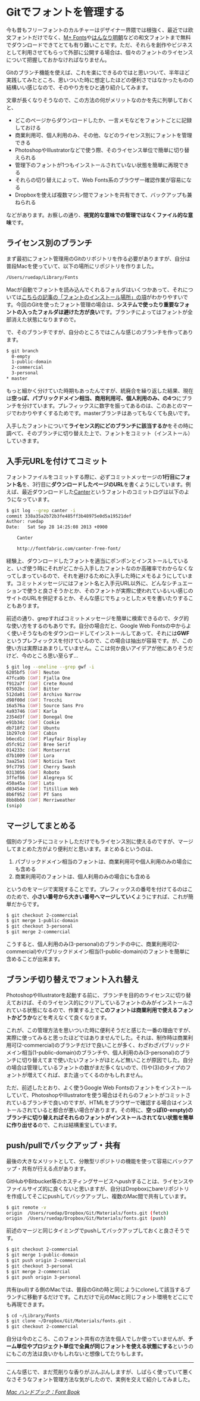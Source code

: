 # Gitでフォントを管理する

今も昔もフリーフォントのカルチャーはデザイナー界隈では根強く、最近では欧文フォントだけでなく、[M+ Fonts](http://mplus-fonts.sourceforge.jp/)や[はんなり明朝](http://typingart.net/)などの和文フォントまで無料でダウンロードできてとても有り難いことです。ただ、それらを創作やビジネスとして利用させてもらって外部に公開する場合は、個々のフォントのライセンスについて把握しておかなければなりません。

Gitのブランチ機能を使えば、これを楽にできるのではと思いついて、半年ほど実践してみたところ、思いついた時に想定したほどの便利さではなかったものの結構いい感じなので、そのやり方をひと通り紹介してみます。

文章が長くなりそうなので、この方法の何がメリットなのかを先に列挙しておくと、

- どこのページからダウンロードしたか、一言メモなどをフォントごとに記録しておける
- 商業利用可、個人利用のみ、その他、などのライセンス別にフォントを管理できる
- PhotoshopやIllustratorなどで使う際、そのライセンス単位で簡単に切り替えられる
- 管理下のフォントが1つもインストールされていない状態を簡単に再現できる
- それらの切り替えによって、Web Fonts系のブラウザー確認作業が容易になる
- Dropboxを使えば複数マシン間でフォントを共有できて、バックアップも兼ねられる

などがあります。お察しの通り、**視覚的な意味での管理ではなくファイル的な意味**です。

## ライセンス別のブランチ

まず最初にフォント管理用のGitのリポジトリを作る必要がありますが、自分は普段Macを使っていて、以下の場所にリポジトリを作りました。

~~~ txt
/Users/ruedap/Library/Fonts
~~~

Macが自動でフォントを読み込んでくれるフォルダはいくつかあって、それについては[こちらの記事の「フォントのインストール場所」の項](http://www.dtp-transit.jp/font/post_1303.html)がわかりやすいです。今回のGitを使ったフォント管理の場合は、**システムで使ったり重要なフォントの入ったフォルダは避けた方が良い**です。ブランチによってはフォントが全部消えた状態になりますので。

で、そのブランチですが、自分のところではこんな感じのブランチを作ってあります。

~~~ sh
$ git branch
  0-empty
  1-public-domain
  2-commercial
  3-personal
* master
~~~

もっと細かく分けていた時期もあったんですが、統廃合を繰り返した結果、現在は**空っぽ、パブリックドメイン相当、商用利用可、個人利用のみ、の4つ**にブランチを分けています。プレフィックスに数字を振ってあるのは、このあとのマージでわかりやすくするためです。masterブランチはあってもなくても良いです。

入手したフォントについて<strong>ライセンス的にどのブランチに該当するか</strong>をその時に調べて、そのブランチに切り替えた上で、フォントをコミット（インストール）していきます。

## 入手元URLを付けてコミット

フォントファイルをコミットする際に、必ずコミットメッセージの**1行目にフォント名**を、3行目に**ダウンロードしたページのURL**を書くようにしています。例えば、最近ダウンロードした[Canter](http://fontfabric.com/canter-free-font/)というフォントのコミットログは以下のようになっています。

~~~ sh
$ git log --grep canter -i
commit 338a35a2b72b3fe485ff3b48975e0d5a19521def
Author: ruedap
Date:   Sat Sep 28 14:25:08 2013 +0900

    Canter

    http://fontfabric.com/canter-free-font/
~~~

経験上、ダウンロードしたフォントを適当にポンポンとインストールしていると、いざ使う時にそれがどこから入手したフォントなのか高確率でわからなくなってしまっているので、それを避けるために入手した時にメモるようにしています。コミットメッセージにはフォント名と入手元URL以外に、どんなシチュエーションで使うと良さそうかとか、そのフォントが実際に使われているいい感じのサイトのURLを併記するとか、そんな感じでちょっとしたメモを書いたりすることもあります。

前述の通り、grepすればコミットメッセージを簡単に検索できるので、タグ的な使い方をするのもありです。自分の場合だと、Google Web Fontsの中からよく使いそうなものをダウンロードしてインストールしてあって、それには**GWF**というプレフィックスを付けているので、この場合は抽出が容易です。が、この使い方は実際はあまりしていません。ここは何か良いアイデアが他にありそうだけど、今のところ思い至らず…

~~~ sh
$ git log --oneline --grep gwf -i
6205bf5 [GWF] Neuton
47fca9b [GWF] Fjalla One
f912a7f [GWF] Crete Round
07502bc [GWF] Bitter
512da01 [GWF] Archivo Narrow
d98f00d [GWF] Trocchi
16a576a [GWF] Source Sans Pro
4a93746 [GWF] Karla
2354d3f [GWF] Donegal One
e91b34c [GWF] Cookie
db718f2 [GWF] Ubuntu
1b297c0 [GWF] Cabin
b6ecd1c [GWF] Playfair Display
d5fc912 [GWF] Bree Serif
014233c [GWF] Montserrat
d7b1009 [GWF] Lora
3aa25a1 [GWF] Noticia Text
9fc7795 [GWF] Cherry Swash
0313056 [GWF] Roboto
3ffef86 [GWF] Alegreya SC
450a45a [GWF] Lato
d03454e [GWF] Titillium Web
8b6f952 [GWF] PT Sans
8bb8b66 [GWF] Merriweather
(snip)
~~~

## マージしてまとめる

個別のブランチにコミットしただけでもライセンス別に使えるのですが、マージしてまとめた方がより便利だと思います。まとめるというのは、

1. パブリックドメイン相当のフォントは、商業利用可や個人利用のみの場合にも含める
2. 商業利用可のフォントは、個人利用のみの場合にも含める

というのをマージで実現することです。プレフィックスの番号を付けてるのはこのためで、**小さい番号から大きい番号へマージしていく**ようにすれば、これが簡単だからです。

~~~ sh
$ git checkout 2-commercial
$ git merge 1-public-domain
$ git checkout 3-personal
$ git merge 2-commercial
~~~

こうすると、個人利用のみ(3-personal)のブランチの中に、商業利用可(2-commercial)やパブリックドメイン相当(1-public-domain)のフォントを簡単に含めることが出来ます。

## ブランチ切り替えでフォント入れ替え

PhotoshopやIllustratorを起動する前に、ブランチを目的のライセンスに切り替えておけば、そのライセンス的にクリアしているフォントのみがインストールされている状態になるので、作業する上で**このフォントは商業利用で使えるフォントかどうか**などを考えなくて良くなります。

これが、この管理方法を思いついた時に便利そうだと感じた一番の理由ですが、実際に使ってみると思ったほどではありませんでした。それは、制作時は商業利用可(2-commercial)のブランチだけで良いことが多く、わざわざパブリックドメイン相当(1-public-domain)のブランチや、個人利用のみ(3-personal)のブランチに切り替えてまで使いたいフォントがほとんど無いことが原因でした。自分の場合は管理しているフォントの数がまだ多くないので、(1)や(3)のタイプのフォントが増えてくれば、また違ってくるのかもしれません。

ただ、前述したとおり、よく使うGoogle Web Fontsのフォントをインストールしていて、PhotoshopやIllustratorを使う場合はそれらのフォントがコミットされているブランチで良いのですが、HTMLをブラウザーで確認する場合はインストールされていると都合が悪い場合があります。その時に、**空っぽ(0-empty)のブランチに切り替えればそれらのフォントがインストールされてない状態を簡単に作り出せる**ので、これは結構重宝しています。

## push/pullでバックアップ・共有

最後の大きなメリットとして、分散型リポジトリの機能を使って容易にバックアップ・共有が行える点があります。

GitHubやBitbucket等のホスティングサービスへpushすることは、ライセンスやファイルサイズ的に良くないと思いますが、自分はDropboxにbareリポジトリを作成してそこにpushしてバックアップし、複数のMac間で共有しています。

~~~ sh
$ git remote -v
origin	/Users/ruedap/Dropbox/Git/Materials/fonts.git (fetch)
origin	/Users/ruedap/Dropbox/Git/Materials/fonts.git (push)
~~~

前述のマージと同じタイミングでpushしてバックアップしておくと良さそうです。

~~~ sh
$ git checkout 2-commercial
$ git merge 1-public-domain
$ git push origin 2-commercial
$ git checkout 3-personal
$ git merge 2-commercial
$ git push origin 3-personal
~~~

共有(pull)する側のMacでは、普段のGitの時と同じようにcloneして該当するブランチに移動するだけです。これだけで元のMacと同じフォント環境をどこにでも再現できます。

~~~ sh
$ cd ~/Library/Fonts
$ git clone ~/Dropbox/Git/Materials/fonts.git .
$ git checkout 2-commercial
~~~

自分は今のところ、このフォント共有の方法を個人でしか使っていませんが、**チーム単位やプロジェクト単位で全員が同じフォントを使える状態にする**というのにもこの方法は良いかもしれないと想像してたりもします。

* * *

こんな感じで、まだ荒削りな香りがぷんぷんしますが、しばらく使っていて悪くなさそうなフォント管理方法な気がしたので、実例を交えて紹介してみました。

<cite>[Mac ハンドブック：Font Book](http://support.apple.com/kb/HT2509?viewlocale=ja_JP)</cite>
